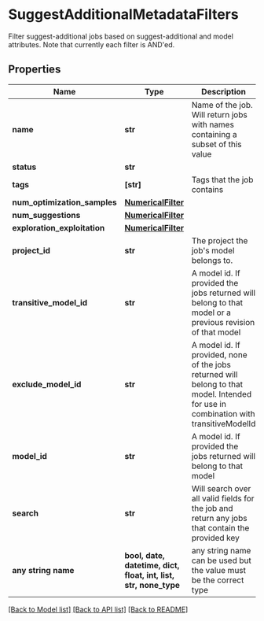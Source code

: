 # SuggestAdditionalMetadataFilters

Filter suggest-additional jobs based on suggest-additional and model attributes. Note that currently each filter is AND'ed. 

## Properties
Name | Type | Description | Notes
------------ | ------------- | ------------- | -------------
**name** | **str** | Name of the job. Will return jobs with names containing a subset of this value | [optional] 
**status** | **str** |  | [optional] 
**tags** | **[str]** | Tags that the job contains | [optional] 
**num_optimization_samples** | [**NumericalFilter**](NumericalFilter.md) |  | [optional] 
**num_suggestions** | [**NumericalFilter**](NumericalFilter.md) |  | [optional] 
**exploration_exploitation** | [**NumericalFilter**](NumericalFilter.md) |  | [optional] 
**project_id** | **str** | The project the job&#39;s model belongs to. | [optional] 
**transitive_model_id** | **str** | A model id. If provided the jobs returned will belong to that model or a previous revision of that model | [optional] 
**exclude_model_id** | **str** | A model id. If provided, none of the jobs returned will belong to that model. Intended for use in combination with transitiveModelId | [optional] 
**model_id** | **str** | A model id. If provided the jobs returned will belong to that model | [optional] 
**search** | **str** | Will search over all valid fields for the job and return any jobs that contain the provided key | [optional] 
**any string name** | **bool, date, datetime, dict, float, int, list, str, none_type** | any string name can be used but the value must be the correct type | [optional]

[[Back to Model list]](../README.md#documentation-for-models) [[Back to API list]](../README.md#documentation-for-api-endpoints) [[Back to README]](../README.md)


